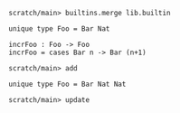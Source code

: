 ``` ucm :hide
scratch/main> builtins.merge lib.builtin
```

``` unison
unique type Foo = Bar Nat

incrFoo : Foo -> Foo
incrFoo = cases Bar n -> Bar (n+1)
```

``` ucm
scratch/main> add
```

``` unison
unique type Foo = Bar Nat Nat
```

``` ucm :error
scratch/main> update
```
